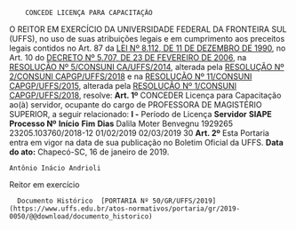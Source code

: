         CONCEDE LICENÇA PARA CAPACITAÇÃO  

 O REITOR EM EXERCÍCIO DA UNIVERSIDADE FEDERAL DA FRONTEIRA SUL (UFFS), no uso de suas atribuições legais e em cumprimento aos preceitos legais contidos no Art. 87 da [LEI Nº 8.112, DE 11 DE DEZEMBRO DE 1990](http://www.planalto.gov.br/ccivil_03/LEIS/L8112cons.htm), no Art. 10 do [DECRETO Nº 5.707, DE 23 DE FEVEREIRO DE 2006](http://www.planalto.gov.br/ccivil_03/_Ato2004-2006/2006/Decreto/D5707.htm), na [RESOLUÇÃO Nº 5/CONSUNI CA/UFFS/2014](https://www.uffs.edu.br/atos-normativos/resolucao/consunica/2014-0005), alterada pela [RESOLUÇÃO Nº 2/CONSUNI CAPGP/UFFS/2018](https://www.uffs.edu.br/atos-normativos/resolucao/consunicapgp/2018-0002) e na [RESOLUÇÃO Nº 11/CONSUNI CAPGP/UFFS/2015](https://www.uffs.edu.br/atos-normativos/resolucao/consunicapgp/2015-0011), alterada pela [RESOLUÇÃO Nº 1/CONSUNI CAPGP/UFFS/2018](https://www.uffs.edu.br/atos-normativos/resolucao/consunicapgp/2018-0001), resolve:   **Art. 1º**  CONCEDER Licença para Capacitação ao(à) servidor, ocupante do cargo de PROFESSORA DE MAGISTÉRIO SUPERIOR, a seguir relacionado: **I -**  Período de Licença     **Servidor**   **SIAPE**   **Processo Nº**    **Início**   **Fim**   **Dias**     Dalila Moter Benvegnu   1929265   23205.103760/2018-12   01/02/2019   02/03/2019   30       **Art. 2º**  Esta Portaria entra em vigor na data de sua publicação no Boletim Oficial da UFFS.      **Data do ato:** Chapecó-SC, 16 de janeiro de 2019.   
 

    Antônio Inácio Andrioli   
 Reitor em exercício 

      Documento Histórico  [PORTARIA Nº 50/GR/UFFS/2019](https://www.uffs.edu.br/atos-normativos/portaria/gr/2019-0050/@@download/documento_historico)     
      